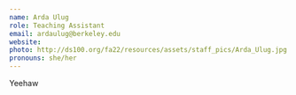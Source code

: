 ```yaml
---
name: Arda Ulug
role: Teaching Assistant
email: ardaulug@berkeley.edu
website: 
photo: http://ds100.org/fa22/resources/assets/staff_pics/Arda_Ulug.jpg
pronouns: she/her
---
```

Yeehaw
